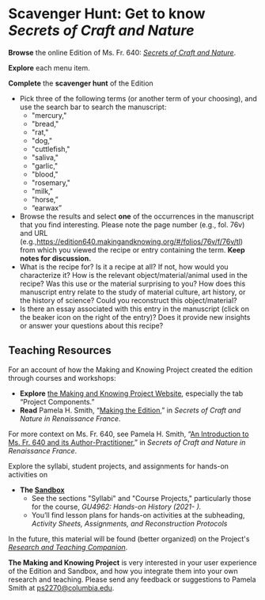 # Scavenger Hunt: Get to know *Secrets of Craft and Nature*

**Browse** the online Edition of Ms. Fr. 640: [*Secrets of Craft and Nature*](https://edition640.makingandknowing.org).

**Explore** each menu item.

**Complete** the **scavenger hunt** of the Edition

- Pick three of the following terms (or another term of your choosing), and use the search bar to search the manuscript: 
     - "mercury," 
     - "bread," 
     - "rat," 
     - "dog," 
     - "cuttlefish," 
     - "saliva," 
     - "garlic," 
     - "blood," 
     - "rosemary," 
     - "milk," 
     - "horse,” 
     - “earwax”
- Browse the results and select **one** of the occurrences in the manuscript that you find interesting. Please note the page number (e.g., fol. 76v) and URL (e.g.,<https://edition640.makingandknowing.org/#/folios/76v/f/76v/tl>) from which you viewed the recipe or entry containing the term. **Keep notes for discussion.**
 - What is the recipe for? Is it a recipe at all? If not, how would you characterize it? How is the relevant object/material/animal used in the recipe? Was this use or the material surprising to you? How does this manuscript entry relate to the study of material culture, art history, or the history of science? Could you reconstruct this object/material?
- Is there an essay associated with this entry in the manuscript (click on the beaker icon on the right of the entry)? Does it provide new insights or answer your questions about this recipe?

## Teaching Resources

For an account of how the Making and Knowing Project created the edition through courses and workshops:
- **Explore** [the Making and Knowing Project Website](http://www.makingandknowing.org/), especially the tab “Project Components.”
- **Read** Pamela H. Smith, “[Making the Edition](https://edition640.makingandknowing.org/#/essays/ann_329_ie_19),” in *Secrets of Craft and Nature in Renaissance France*.

For more context on Ms. Fr. 640, see Pamela H. Smith, “[An Introduction to Ms. Fr. 640 and its Author-Practitioner](https://edition640.makingandknowing.org/#/essays/ann_300_ie_19),” in *Secrets of Craft and Nature in Renaissance France*.

Explore the syllabi, student projects, and assignments for hands-on activities on

- **The [Sandbox](https://cu-mkp.github.io/sandbox/)**
     - See the sections "Syllabi" and "Course Projects," particularly those for the course, *GU4962: Hands-on History (2021- ).*
     -  You’ll find lesson plans for hands-on activities at the subheading, *Activity Sheets, Assignments, and Reconstruction Protocols*

In the future, this material will be found (better organized) on the Project's *[Research and Teaching Companion](https://teaching640.makingandknowing.org/)*.

**The Making and Knowing Project** is very interested in your user experience of the Edition and Sandbox, and how you integrate them into your own research and teaching. Please send any feedback or suggestions to Pamela Smith at <ps2270@columbia.edu>.
